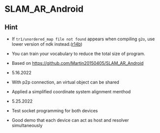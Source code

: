 # SLAM_AR_Android

## Hint

- If `tr1/unordered_map file not found` appears when compiling `g2o`, use lower version of ndk instead.([r14b](https://developer.android.google.cn/ndk/downloads/older_releases))
- You can train your vocabulary to reduce the total size of program.


- Based on https://github.com/Martin20150405/SLAM_AR_Android
- 5.16.2022
- With p2p connection, an virtual object can be shared
- Applied a simplified coordinate system alignment menthod

- 5.25.2022
- Test socket programming for both devices
- Good demo that each device can act as host and resolver simultaneously
